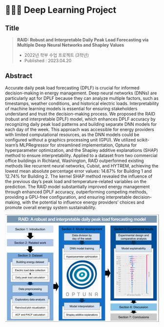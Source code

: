 # 👨🏼‍🎓 Deep Learning Project
## Title
> **RAID: Robust and Interpretable Daily Peak Load Forecasting via Multiple Deep Neural Networks and Shapley Values**  
> - 2022년 학부 수업 프로젝트 (3학년)
> - Published : 2023.04.20

## Abstract
Accurate daily peak load forecasting (DPLF) is crucial for informed decision-making in energy management. Deep neural networks (DNNs) are particularly apt for DPLF because they can analyze multiple factors, such as timestamps, weather conditions, and historical electric loads. Interpretability of machine learning models is essential for ensuring stakeholders understand and trust the decision-making process. We proposed the RAID (robust and interpretable DPLF) model, which enhances DPLF accuracy by recognizing daily peak load patterns and building separate DNN models for each day of the week. This approach was accessible for energy providers with limited computational resources, as the DNN models could be configured without a graphics processing unit (GPU). We utilized scikit-learn’s MLPRegressor for streamlined implementation, Optuna for hyperparameter optimization, and the Shapley additive explanations (SHAP) method to ensure interpretability. Applied to a dataset from two commercial office buildings in Richland, Washington, RAID outperformed existing methods like recurrent neural networks, Cubist, and HYTREM, achieving the lowest mean absolute percentage error values: 14.67% for Building 1 and 12.74% for Building 2. The kernel SHAP method revealed the influence of the previous day’s peak load and temperature-related variables on the prediction. The RAID model substantially improved energy management through enhanced DPLF accuracy, outperforming competing methods, providing a GPU-free configuration, and ensuring interpretable decision-making, with the potential to influence energy providers’ choices and promote overall energy system sustainability.

![Framework](fig/Framework_overview.png)
